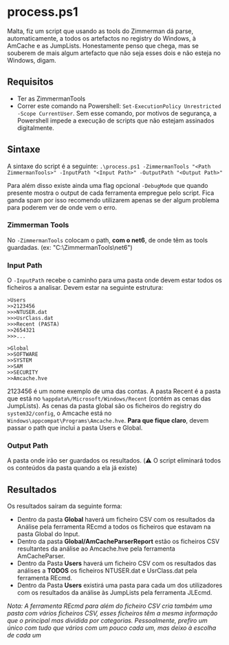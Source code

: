 # process.ps1

Malta, fiz um script que usando as tools do Zimmerman dá parse, automaticamente, a todos os artefactos no registry do Windows, à AmCache e as JumpLists. Honestamente penso que chega, mas se souberem de mais algum artefacto que não seja esses dois e não esteja no Windows, digam.

## Requisitos

- Ter as ZimmermanTools
- Correr este comando na Powershell: `Set-ExecutionPolicy Unrestricted -Scope CurrentUser`.
  Sem esse comando, por motivos de segurança, a Powershell impede a execução de scripts que não estejam assinados digitalmente.

## Sintaxe

A sintaxe do script é a seguinte:
`.\process.ps1 -ZimmermanTools "<Path ZimmermanTools>" -InputPath "<Input Path>" -OutputPath "<Output Path>"`

Para além disso existe ainda uma flag opcional `-DebugMode` que quando presente mostra o output de cada ferramenta empregue pelo script. Fica ganda spam por isso recomendo utilizarem apenas se der algum problema para poderem ver de onde vem o erro.

### Zimmerman Tools

No `-ZimmermanTools` colocam o path, **com o net6**, de onde têm as tools guardadas. (ex: "C:\ZimmermanTools\net6")

### Input Path

O `-InputPath` recebe o caminho para uma pasta onde devem estar todos os ficheiros a analisar. Devem estar na seguinte estrutura:

```
>Users
>>2123456
>>>NTUSER.dat
>>>UsrClass.dat
>>>Recent (PASTA)
>>2654321
>>>...

>Global
>>SOFTWARE
>>SYSTEM
>>SAM
>>SECURITY
>>Amcache.hve
```

2123456 é um nome exemplo de uma das contas. A pasta Recent é a pasta que está no `%appdata%/Microsoft/Windows/Recent` (contém as cenas das JumpLists).
As cenas da pasta global são os ficheiros do registry do `system32/config`, o Amcache está no `Windows\appcompat\Programs\Amcache.hve`.
**Para que fique claro**, devem passar o path que inclui a pasta Users e Global.

### Output Path

A pasta onde irão ser guardados os resultados. (:warning: O script eliminará todos os conteúdos da pasta quando a ela já existe)

## Resultados

Os resultados saíram da seguinte forma:

- Dentro da pasta **Global** haverá um ficheiro CSV com os resultados da Análise pela ferramenta REcmd a todos os ficheiros que estavam na pasta Global do Input.
- Dentro da pasta **Global/AmCacheParserReport** estão os ficheiros CSV resultantes da análise ao Amcache.hve pela ferramenta AmCacheParser.
- Dentro da Pasta **Users** haverá um ficheiro CSV com os resultados das análises a **TODOS** os ficheiros NTUSER.dat e UsrClass.dat pela ferramenta REcmd.
- Dentro da Pasta **Users** existirá uma pasta para cada um dos utilizadores com os resultados da análise às JumpLists pela ferramenta JLEcmd.

_Nota: A ferramenta REcmd para além do ficheiro CSV cria também uma pasta com vários ficheiros CSV, esses ficheiros têm a mesma informação que o principal mas dividida por categorias. Pessoalmente, prefiro um único com tudo que vários com um pouco cada um, mas deixo à escolha de cada um_
